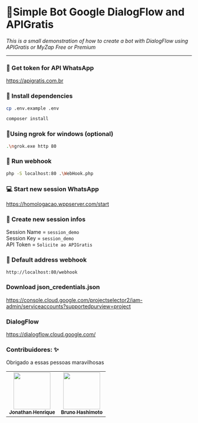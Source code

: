 # 🦜Simple Bot Google DialogFlow and APIGratis
_This is a small demonstration of how to create a bot with DialogFlow using APIGratis or MyZap Free or Premium_

<hr />

### 💸 Get token for API WhatsApp
https://apigratis.com.br

### 💉 Install dependencies

```bash
cp .env.example .env
```

```bash
composer install
```

### 🔌Using ngrok for windows (optional) 

```bash
.\ngrok.exe http 80
```

### 🔌 Run webhook
```bash
php -S localhost:80 .\WebHook.php
```

### 💻 Start new session WhatsApp
https://homologacao.wppserver.com/start

### 📌 Create new session infos
Session Name = ```session_demo```<br/>
Session Key = ```session_demo```<br/>
API Token = ```Solicite ao APIGratis```

### 🎉 Default address webhook 
```bash
http://localhost:80/webhook
```

### Download json_credentials.json
https://console.cloud.google.com/projectselector2/iam-admin/serviceaccounts?supportedpurview=project

### DialogFlow 
https://dialogflow.cloud.google.com/


### Contribuidores: ✨

Obrigado a essas pessoas maravilhosas
<table>
  <tr>
    <td align="center"><a href="https://github.com/jhowbhz"><img src="https://avatars.githubusercontent.com/u/31408451?v=4?s=100" width="100px;" alt=""/><br /><sub><b>Jonathan Henrique</b></sub></a><br />
    </td>
    <td align="center"><a href="https://github.com/bruno-hashimoto"><img src="https://avatars.githubusercontent.com/u/15908424?v=4?s=100" width="100px;" alt=""/><br /><sub><b>Bruno Hashimoto</b></sub></a><br />
    </td>
  </tr>
</table>
